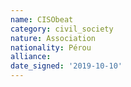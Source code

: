 ```yaml
---
name: CISObeat
category: civil_society
nature: Association
nationality: Pérou
alliance: 
date_signed: '2019-10-10'
---
```

    
